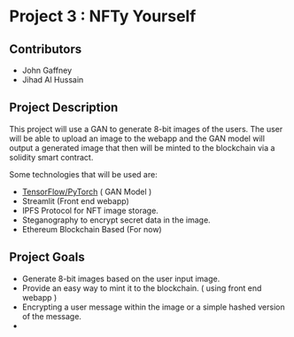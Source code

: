 # Project 3 : NFTy Yourself 

## Contributors
- John Gaffney
- Jihad Al Hussain

## Project Description 
This project will use a GAN to generate 8-bit images of the users. The user will be able to upload an image to the webapp and the GAN model will output a generated image that then will be minted to the blockchain via a solidity smart contract. 

Some technologies that will be used are:
- [TensorFlow/PyTorch](https://www.tensorflow.org/) ( GAN Model )
- Streamlit (Front end webapp)
- IPFS Protocol for NFT image storage.
- Steganography to encrypt secret data in the image.
- Ethereum Blockchain Based (For now)

## Project Goals
- Generate 8-bit images based on the user input image. 
- Provide an easy way to mint it to the blockchain. ( using front end webapp )
- Encrypting a user message within the image or a simple hashed version of the message.
- 
